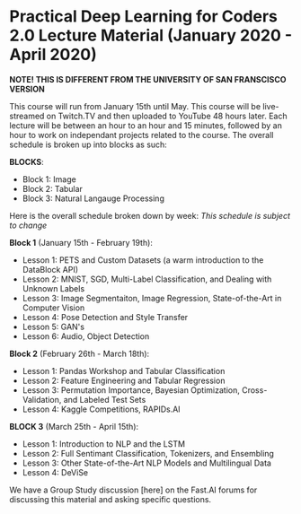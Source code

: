 # Practical Deep Learning for Coders 2.0 Lecture Material (January 2020 - April 2020)
**NOTE! THIS IS DIFFERENT FROM THE UNIVERSITY OF SAN FRANSCISCO VERSION** 

This course will run from January 15th until May. This course will be live-streamed on Twitch.TV and then uploaded to YouTube 48 hours later. Each lecture will be between an hour to an hour and 15 minutes, followed by an hour to work on independant projects related to the course. The overall schedule is broken up into blocks as such:

**BLOCKS**:
* Block 1: Image
* Block 2: Tabular
* Block 3: Natural Langauge Processing

Here is the overall schedule broken down by week:
*This schedule is subject to change*

**Block 1** (January 15th - February 19th):
* Lesson 1: PETS and Custom Datasets (a warm introduction to the DataBlock API)
* Lesson 2: MNIST, SGD, Multi-Label Classification, and Dealing with Unknown Labels
* Lesson 3: Image Segmentaiton, Image Regression, State-of-the-Art in Computer Vision
* Lesson 4: Pose Detection and Style Transfer
* Lesson 5: GAN's
* Lesson 6: Audio, Object Detection

**Block 2** (February 26th - March 18th):
* Lesson 1: Pandas Workshop and Tabular Classification
* Lesson 2: Feature Engineering and Tabular Regression
* Lesson 3: Permutation Importance, Bayesian Optimization, Cross-Validation, and Labeled Test Sets
* Lesson 4: Kaggle Competitions, RAPIDs.AI

**BLOCK 3** (March 25th - April 15th):
* Lesson 1: Introduction to NLP and the LSTM
* Lesson 2: Full Sentimant Classification, Tokenizers, and Ensembling
* Lesson 3: Other State-of-the-Art NLP Models and Multilingual Data
* Lesson 4: DeViSe

We have a Group Study discussion [here] on the Fast.AI forums for discussing this material and asking specific questions.
